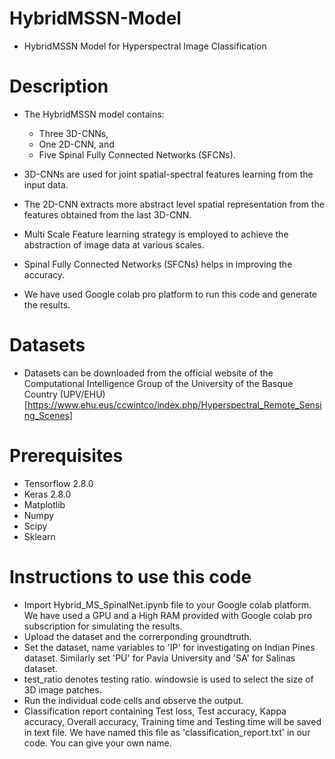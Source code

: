 # HybridMSSN-Model

* HybridMSSN Model for Hyperspectral Image Classification

**Description**
======

* The HybridMSSN model contains:
    * Three 3D-CNNs, 
    * One 2D-CNN, and 
    * Five Spinal Fully Connected Networks (SFCNs). 

* 3D-CNNs are used for joint spatial-spectral features learning from the input data.
* The 2D-CNN extracts more abstract level spatial representation from the features obtained from the last 3D-CNN.
* Multi Scale Feature learning strategy is employed to achieve the abstraction of image data at various scales.
* Spinal Fully Connected Networks (SFCNs) helps in improving the accuracy.
* We have used Google colab pro platform to run this code and generate the results.

# Datasets 

* Datasets can be downloaded from the official website of the Computational Intelligence Group of the University of the Basque Country (UPV/EHU) [https://www.ehu.eus/ccwintco/index.php/Hyperspectral_Remote_Sensing_Scenes]


# Prerequisites

*  Tensorflow 2.8.0
*  Keras 2.8.0
*  Matplotlib
*  Numpy
*  Scipy
*  Sklearn

# Instructions to use this code

* Import Hybrid_MS_SpinalNet.ipynb file to your Google colab platform. We have used a GPU and a High RAM provided with Google colab pro subscription for simulating the results. 
* Upload the dataset and the correrponding groundtruth.
* Set the dataset, name variables to 'IP' for investigating on Indian Pines dataset. Similarly set 'PU' for Pavia University and 'SA' for Salinas dataset.
*  test_ratio denotes testing ratio. windowsie is used to select the size of 3D image patches.
* Run the individual code cells and observe the output.
* Classification report containing Test loss, Test accuracy, Kappa accuracy, Overall accuracy, Training time and Testing time will be saved in text file. We have named this file as 'classification_report.txt' in our code. You can give your own name.



